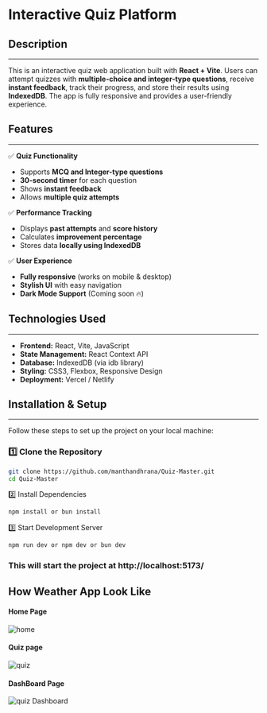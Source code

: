 # Interactive Quiz Platform

## Description
---
This is an interactive quiz web application built with **React + Vite**. Users can attempt quizzes with **multiple-choice and integer-type questions**, receive **instant feedback**, track their progress, and store their results using **IndexedDB**. The app is fully responsive and provides a user-friendly experience.

## Features
---
✅ **Quiz Functionality**  
- Supports **MCQ and Integer-type questions**  
- **30-second timer** for each question  
- Shows **instant feedback**  
- Allows **multiple quiz attempts**  

✅ **Performance Tracking**  
- Displays **past attempts** and **score history**  
- Calculates **improvement percentage**  
- Stores data **locally using IndexedDB**  

✅ **User Experience**  
- **Fully responsive** (works on mobile & desktop)  
- **Stylish UI** with easy navigation  
- **Dark Mode Support** (Coming soon 🔥)  

## Technologies Used
---
- **Frontend:** React, Vite, JavaScript  
- **State Management:** React Context API  
- **Database:** IndexedDB (via idb library)  
- **Styling:** CSS3, Flexbox, Responsive Design  
- **Deployment:** Vercel / Netlify  

## Installation & Setup
---
Follow these steps to set up the project on your local machine:

### **1️⃣ Clone the Repository**
```sh
git clone https://github.com/manthandhrana/Quiz-Master.git
cd Quiz-Master    
```
2️⃣ Install Dependencies
```sh
npm install or bun install
```
 3️⃣ Start Development Server
 ```sh
npm run dev or npm dev or bun dev
```
### This will start the project at http://localhost:5173/
  
## How Weather App Look Like

#### Home Page
![home](https://github.com/user-attachments/assets/d6946a5b-cabf-4720-b6c5-30208df62f7e)

#### Quiz page
![quiz](https://github.com/user-attachments/assets/02f3f151-5725-4c7a-99aa-e815ad6b543d)

#### DashBoard Page
![quiz Dashboard](https://github.com/user-attachments/assets/5764dd4a-bc17-4802-a0db-8c4fa1460ea3)

